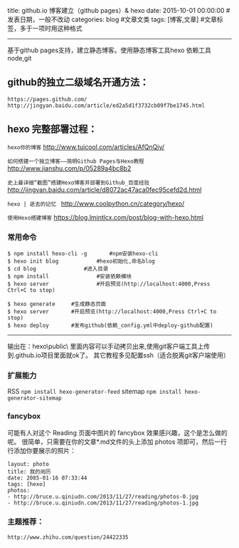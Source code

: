 title: github.io 博客建立（github pages）& hexo
date: 2015-10-01 00:00:00 #发表日期，一般不改动
categories: blog #文章文类
tags: [博客,文章] #文章标签，多于一项时用这种格式

---
基于github pages支持，建立静态博客。使用静态博客工具hexo
依赖工具 node,git

## github的独立二级域名开通方法：
```
https://pages.github.com/
http://jingyan.baidu.com/article/ed2a5d1f3732cb09f7be1745.html
```

## hexo 完整部署过程：
`hexo你的博客` 
http://www.tuicool.com/articles/AfQnQjy/

`如何搭建一个独立博客——简明Github Pages与Hexo教程`
http://www.jianshu.com/p/05289a4bc8b2

`史上最详细“截图”搭建Hexo博客并部署到Github_百度经验` 
http://jingyan.baidu.com/article/d8072ac47aca0fec95cefd2d.html

`hexo | 逝去的记忆 `
http://www.coolpython.cn/category/hexo/

`使用Hexo搭建博客`
https://blog.lmintlcx.com/post/blog-with-hexo.html


### 常用命令
```
$ npm install hexo-cli -g       #npm安装hexo-cli
$ hexo init blog            #hexo初始化,命名blog
$ cd blog               #进入目录
$ npm install               #安装依赖模块
$ hexo server               #开启预览(http://localhost:4000,Press Ctrl+C to stop)

$ hexo generate     #生成静态页面
$ hexo server       #开启预览(http://localhost:4000,Press Ctrl+C to stop)
$ hexo deploy       #发布github(依赖_config.yml中deploy-github配置)
```
--- 
输出在：hexo\public\  里面内容可以手动拷贝出来,使用git客户端工具上传到<youname>.github.io项目里面就ok了。
其它教程多见配置ssh（适合脱离git客户端使用）

### 扩展能力
RSS    `npm install hexo-generator-feed`
sitemap    `npm install hexo-generator-sitemap`

### fancybox
可能有人对这个 Reading 页面中图片的 fancybox 效果感兴趣，这个是怎么做的呢。
很简单，只需要在你的文章*.md文件的头上添加 photos 项即可，然后一行行添加你要展示的照片：
 ```
layout: photo
title: 我的阅历
date: 2085-01-16 07:33:44
tags: [hexo]
photos:
- http://bruce.u.qiniudn.com/2013/11/27/reading/photos-0.jpg
- http://bruce.u.qiniudn.com/2013/11/27/reading/photos-1.jpg
```
### 主题推荐：
```
http://www.zhihu.com/question/24422335
```
<!-- more -->